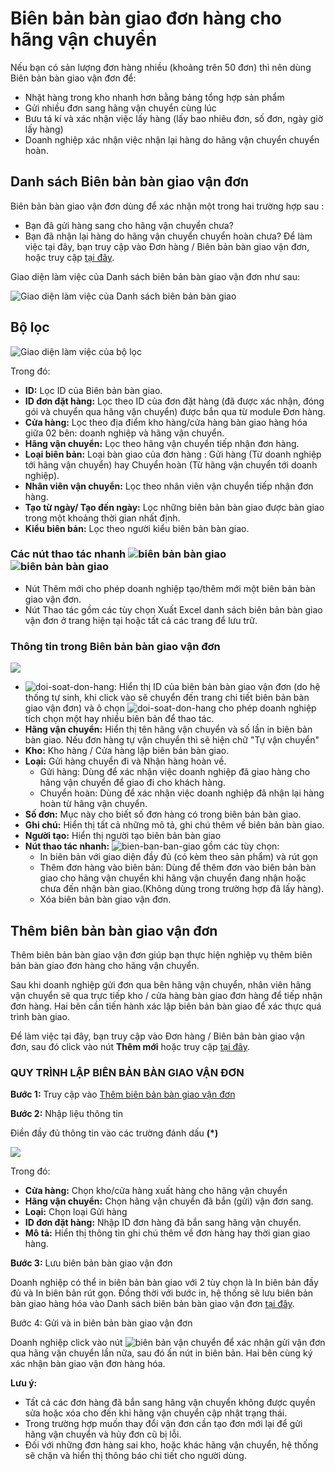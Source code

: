 # Biên bản bàn giao đơn hàng cho hãng vận chuyển

Nếu bạn có sản lượng đơn hàng nhiều (khoảng trên 50 đơn) thì nên dùng Biên bản bàn giao vận đơn để:
- Nhặt hàng trong kho nhanh hơn bằng bảng tổng hợp sản phẩm
- Gửi nhiều đơn sang hãng vận chuyển cùng lúc
- Bưu tá kí và xác nhận việc lấy hàng (lấy bao nhiêu đơn, số đơn, ngày giờ lấy hàng)
- Doanh nghiệp xác nhận việc nhận lại hàng do hãng vận chuyển chuyển hoàn.

## Danh sách Biên bản bàn giao vận đơn
Biên bản bàn giao vận đơn dùng để xác nhận một trong hai trường hợp sau : 

- Bạn đã gửi hàng sang cho hãng vận chuyển chưa?
- Bạn đã nhận lại hàng do hãng vận chuyển chuyển hoàn chưa?
Để làm việc tại đây, bạn truy cập vào Đơn hàng / Biên bản bàn giao vận đơn, hoặc truy cập [tại đây](https://new.nhanh.vn/shipping/handover/index).

Giao diện làm việc của Danh sách biên bản bàn giao vận đơn như sau:

![Giao diện làm việc của Danh sách biên bản bàn giao](https://raw.githubusercontent.com/nhanhapi/manual/master/docs/don-hang/img/bien-ban-ban-giao-1.png)

## Bộ lọc 

![Giao diện làm việc của bộ lọc](https://raw.githubusercontent.com/nhanhapi/manual/master/docs/don-hang/img/bien-ban-ban-giao-7.png)

Trong đó:
- **ID:** Lọc ID của Biên bản bàn giao. 
- **ID đơn đặt hàng:** Lọc theo ID của đơn đặt hàng (đã được xác nhận, đóng gói và chuyển qua hãng vận chuyển) được bắn qua từ module Đơn hàng.
- **Cửa hàng:** Lọc theo địa điểm kho hàng/cửa hàng bàn giao hàng hóa giữa 02 bên: doanh nghiệp và hãng vận chuyển.
- **Hãng vận chuyển:** Lọc theo hãng vận chuyển tiếp nhận đơn hàng.
- **Loại biên bản:** Loại bàn giao của đơn hàng : Gửi hàng (Từ doanh nghiệp tới hãng vận chuyển) hay Chuyển hoàn (Từ hãng vận chuyển tới doanh nghiệp).
- **Nhân viên vận chuyển:** Lọc theo nhân viên vận chuyển tiếp nhận đơn hàng.
- **Tạo từ ngày/ Tạo đến ngày:** Lọc những biên bản bàn giao được bàn giao trong một khoảng thời gian nhất định.
- **Kiểu biên bản:** Lọc theo người kiểu biên bản bàn giao.


### Các nút thao tác nhanh ![ biên bản bàn giao](https://raw.githubusercontent.com/nhanhapi/manual/master/docs/img/them-moi.jpg) ![ biên bản bàn giao](https://raw.githubusercontent.com/nhanhapi/manual/master/docs/img/thao-tac.jpg)


- Nút Thêm mới cho phép doanh nghiệp tạo/thêm mới một biên bản bàn giao vận đơn.
- Nút Thao tác gồm các tùy chọn Xuất Excel danh sách biên bản bàn giao vận đơn ở trang hiện tại hoặc tất cả các trang để lưu trữ.

### Thông tin trong Biên bản bàn giao vận đơn

![](https://raw.githubusercontent.com/nhanhapi/manual/master/docs/don-hang/img/bien-ban-ban-giao-2.png)

- ![doi-soat-don-hang ](https://raw.githubusercontent.com/nhanhapi/manual/master/docs/don-hang/img/bien-ban-ban-giao-4.png): Hiển thị ID của biên bản bàn giao vận đơn (do hệ thống tự sinh, khi click vào sẽ chuyển đến trang chi tiết biên bản bàn giao vận đơn) và ô chọn ![doi-soat-don-hang ](https://raw.githubusercontent.com/nhanhapi/manual/master/docs/don-hang/img/bien-ban-ban-giao-4.png) cho phép doanh nghiệp tích chọn một hay nhiều biên bản để thao tác.
- **Hãng vận chuyển:** Hiển thị tên hãng vận chuyển và số lần in biên bản bàn giao. Nếu đơn hàng tự vận chuyển thì sẽ hiện chữ "Tự vận chuyển"
- **Kho:** Kho hàng / Cửa hàng lập biên bản bàn giao.
- **Loại:** Gửi hàng chuyển đi và Nhận hàng hoàn về.
  - Gửi hàng: Dùng để xác nhận việc doanh nghiệp đã giao hàng cho hãng vận chuyển để giao đi cho khách hàng.
  - Chuyển hoàn: Dùng để xác nhận việc doanh nghiệp đã nhận lại hàng hoàn từ hãng vận chuyển.
- **Số đơn:** Mục này cho biết số  đơn hàng có trong biên bản bàn giao. 
- **Ghi chú:** Hiển thị tất cả những mô tả, ghi chú thêm về biên bản bàn giao.
- **Người tạo:** Hiển thị người tạo biên bản bàn giao
- **Nút thao tác nhanh:** ![bien-ban-ban-giao](https://raw.githubusercontent.com/nhanhapi/manual/master/docs/don-hang/img/bien-ban-ban-giao-3.png) gồm các tùy chọn:
  - In biên bản với giao diện đầy đủ (có kèm theo sản phẩm) và rút gọn
  - Thêm đơn hàng vào biên bản: Dùng để thêm đơn vào biên bản bàn giao cho hãng vận chuyển khi hãng vận chuyển đang nhận hoặc chưa đến nhận bàn giao.(Không dùng trong trường hợp đã lấy hàng).
  - Xóa biên bản bàn giao vận đơn.
  
## Thêm biên bản bàn giao vận đơn

Thêm biên bản bàn giao vận đơn giúp bạn thực hiện nghiệp vụ thêm biên bản bàn giao đơn hàng cho hãng vận chuyển.

Sau khi doanh nghiệp gửi đơn qua bên hãng vận chuyển, nhân viên hãng vận chuyển sẽ qua trực tiếp kho / cửa hàng bàn giao đơn hàng để tiếp nhận đơn hàng. Hai bên cần tiến hành xác lập biên bản bàn giao để xác thực quá trình bàn giao. 

Để làm việc tại đây, bạn truy cập vào Đơn hàng / Biên bản bàn giao vận đơn, sau đó click vào nút **Thêm mới** hoặc truy cập [tại đây](https://new.nhanh.vn/shipping/handover/add).

### QUY TRÌNH LẬP BIÊN BẢN BÀN GIAO VẬN ĐƠN
**Bước 1:** Truy cập vào [Thêm biên bản bàn giao vận đơn](https://new.nhanh.vn/shipping/handover/add)

**Bước 2:** Nhập liệu thông tin

Điền đầy đủ thông tin vào các trường đánh dấu **(*)**


![](https://raw.githubusercontent.com/nhanhapi/manual/master/docs/don-hang/img/bien-ban-ban-%20giao-5.png)


Trong đó:

- **Cửa hàng:** Chọn kho/cửa hàng xuất hàng cho hãng vận chuyển
- **Hãng vận chuyển:** Chọn hãng vận chuyển đã bắn (gửi) vận đơn sang.
- **Loại:** Chọn loại Gửi hàng
- **ID đơn đặt hàng:** Nhập ID đơn hàng đã bắn sang hãng vận chuyển.
- **Mô tả:** Hiển thị thông tin ghi chú thêm về đơn hàng hay thời gian giao hàng.

**Bước 3:** Lưu biên bản bàn giao vận đơn

Doanh nghiệp có thể in biên bản bàn giao với 2 tùy chọn là In biên bản đầy đủ và In biên bản rút gọn. Đồng thời với bước in, hệ thống sẽ lưu biên bản bàn giao hàng hóa vào Danh sách biên bản bàn giao vận đơn [tại đây](https://new.nhanh.vn/shipping/handover/index).

Bước 4: Gửi và in biên bản bàn giao vận đơn

Doanh nghiệp click vào nút ![biên bản vận chuyển](https://raw.githubusercontent.com/nhanhapi/manual/master/docs/don-hang/img/bien-ban-ban-giao-6.png) để xác nhận gửi vận đơn qua hãng vận chuyển lần nữa, sau đó ấn nút in biên bản. Hai bên cùng ký xác nhận bàn giao vận đơn hàng hóa.

**Lưu ý:**
- Tất cả các đơn hàng đã bắn sang hãng vận chuyển không được quyền sửa hoặc xóa cho đến khi hãng vận chuyển cập nhật trạng thái.
- Trong trường hợp muốn thay đổi vận đơn cần tạo đơn mới lại để gửi hãng vận chuyển và hủy đơn cũ bị lỗi. 
- Đối với những đơn hàng sai kho, hoặc khác hãng vận chuyển, hệ thống sẽ chặn và hiển thị thông báo chi tiết cho người dùng.

